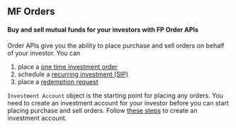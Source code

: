 ## MF Orders
#### Buy and sell mutual funds for your investors with FP Order APIs

Order APIs give you the ability to place purchase and sell orders on behalf of your investor. You can  
1. place a [one time investment order](/mf-transactions/onetime-purchases)
2. schedule a [recurring investment (SIP)](/mf-transactions/recurring-purchases)
3. place a [redemption request](/mf-transactions/onetime-redemptions)

`Investment Account` object is the starting point for placing any orders. You need to create an investment account for your investor before you can start placing purchase and sell orders. Follow [these steps](/mf-transactions/investment-account) to create an investment account.
